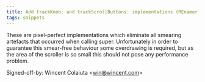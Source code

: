 ```yaml
---
title: Add trackKnob: and trackScrollButtons: implementations (REnamer, 3308124)
tags: snippets
---
```


These are pixel-perfect implementations which eliminate all smearing artefacts that occurred when calling super. Unfortunately in order to guarantee this smear-free behaviour some overdrawing is required, but as the area of the scroller is so small this should not pose any performance problem.

Signed-off-by: Wincent Colaiuta &lt;win@wincent.com&gt;

